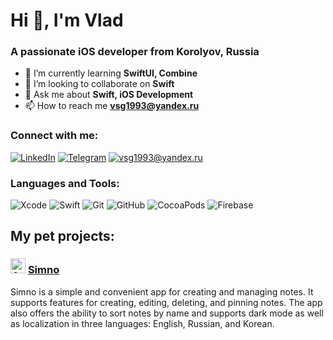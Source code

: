 # Hi 👋, I'm Vlad

### A passionate iOS developer from Korolyov, Russia

- 🌱 I’m currently learning **SwiftUI, Combine**
- 👯 I’m looking to collaborate on **Swift**
- 💬 Ask me about **Swift, iOS Development**
- 📫 How to reach me **vsg1993@yandex.ru**
  
### Connect with me:

[![LinkedIn](https://img.shields.io/badge/-LinkedIn-blue)](https://www.linkedin.com/in/gorelov-vlad/)
[![Telegram](https://img.shields.io/badge/-Telegram-blue)](https://t.me/slavikvegugin)
[![vsg1993@yandex.ru](https://img.shields.io/badge/-Email-D14836?style=flat&logo=gmail&logoColor=white)](mailto:vsg1993@yandex.ru)


### Languages and Tools:

![Xcode](https://img.shields.io/badge/-Xcode-05122A?style=flat&logo=Xcode&logoColor=1575F9)
![Swift](https://img.shields.io/badge/-Swift-05122A?style=flat&logo=swift)
![Git](https://img.shields.io/badge/-Git-05122A?style=flat&logo=git)
![GitHub](https://img.shields.io/badge/-GitHub-05122A?style=flat&logo=github)
![CocoaPods](https://img.shields.io/badge/-CocoaPods-05122A?style=flat&logo=cocoapods)
![Firebase](https://img.shields.io/badge/-Firebase-05122A?style=flat&logo=firebase)

## My pet projects: 

### <img src="https://s658sas.storage.yandex.net/rdisk/c895a263f1e78b6c97ac8c506ebd2869a8df2d288de8c6a376fa3e029ad33716/66dcc8da/6ny8nwG9wtsf3a-tiQ4pgn76NLuaQ0Y-TWIRZEAmiIJckJCmyEIE9hsVrfoQX6y1BWJDRF60DRrPPyXtI9nW1Q==?uid=0&filename=icon.png&disposition=inline&hash=&limit=0&content_type=image%2Fpng&owner_uid=0&fsize=5887&hid=2627308015e68ef4cbcbe40b9cb98ee8&media_type=image&tknv=v2&etag=bb42590ba3d3c1b65280710d01886636&ts=6218e67c06a80&s=0fdad77e2003eb4e82d134bf6ee26abff872a5ff3281831579706ac7077c1242&pb=U2FsdGVkX196Gt4w46Jklg0FsAoJh-zAPJwYjOkxClk1pr8g4jSQ_OyOmx6Qj_1ScVhs4ll7CNxH_04gSJ76PBNlWK7rAP7IbIa3TIYAXNw" alt="App Icon" width="24"/> [Simno](https://github.com/Vlad-Gorelov/Simno)
Simno is a simple and convenient app for creating and managing notes. It supports features for creating, editing, deleting, and pinning notes. The app also offers the ability to sort notes by name and supports dark mode as well as localization in three languages: English, Russian, and Korean.

